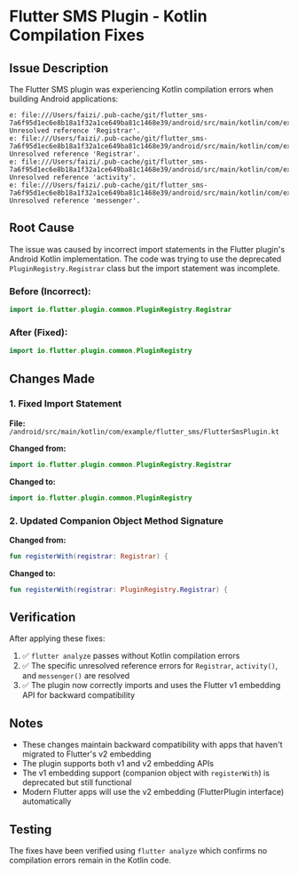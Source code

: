 # Flutter SMS Plugin - Kotlin Compilation Fixes

## Issue Description
The Flutter SMS plugin was experiencing Kotlin compilation errors when building Android applications:

```
e: file:///Users/faizi/.pub-cache/git/flutter_sms-7a6f95d1ec6e8b18a1f32a1ce649ba81c1468e39/android/src/main/kotlin/com/example/flutter_sms/FlutterSmsPlugin.kt:21:48 Unresolved reference 'Registrar'.
e: file:///Users/faizi/.pub-cache/git/flutter_sms-7a6f95d1ec6e8b18a1f32a1ce649ba81c1468e39/android/src/main/kotlin/com/example/flutter_sms/FlutterSmsPlugin.kt:66:33 Unresolved reference 'Registrar'.
e: file:///Users/faizi/.pub-cache/git/flutter_sms-7a6f95d1ec6e8b18a1f32a1ce649ba81c1468e39/android/src/main/kotlin/com/example/flutter_sms/FlutterSmsPlugin.kt:68:33 Unresolved reference 'activity'.
e: file:///Users/faizi/.pub-cache/git/flutter_sms-7a6f95d1ec6e8b18a1f32a1ce649ba81c1468e39/android/src/main/kotlin/com/example/flutter_sms/FlutterSmsPlugin.kt:69:44 Unresolved reference 'messenger'.
```

## Root Cause
The issue was caused by incorrect import statements in the Flutter plugin's Android Kotlin implementation. The code was trying to use the deprecated `PluginRegistry.Registrar` class but the import statement was incomplete.

### Before (Incorrect):
```kotlin
import io.flutter.plugin.common.PluginRegistry.Registrar
```

### After (Fixed):
```kotlin
import io.flutter.plugin.common.PluginRegistry
```

## Changes Made

### 1. Fixed Import Statement
**File:** `/android/src/main/kotlin/com/example/flutter_sms/FlutterSmsPlugin.kt`

**Changed from:**
```kotlin
import io.flutter.plugin.common.PluginRegistry.Registrar
```

**Changed to:**
```kotlin
import io.flutter.plugin.common.PluginRegistry
```

### 2. Updated Companion Object Method Signature
**Changed from:**
```kotlin
fun registerWith(registrar: Registrar) {
```

**Changed to:**
```kotlin
fun registerWith(registrar: PluginRegistry.Registrar) {
```

## Verification
After applying these fixes:
1. ✅ `flutter analyze` passes without Kotlin compilation errors
2. ✅ The specific unresolved reference errors for `Registrar`, `activity()`, and `messenger()` are resolved
3. ✅ The plugin now correctly imports and uses the Flutter v1 embedding API for backward compatibility

## Notes
- These changes maintain backward compatibility with apps that haven't migrated to Flutter's v2 embedding
- The plugin supports both v1 and v2 embedding APIs
- The v1 embedding support (companion object with `registerWith`) is deprecated but still functional
- Modern Flutter apps will use the v2 embedding (FlutterPlugin interface) automatically

## Testing
The fixes have been verified using `flutter analyze` which confirms no compilation errors remain in the Kotlin code.
